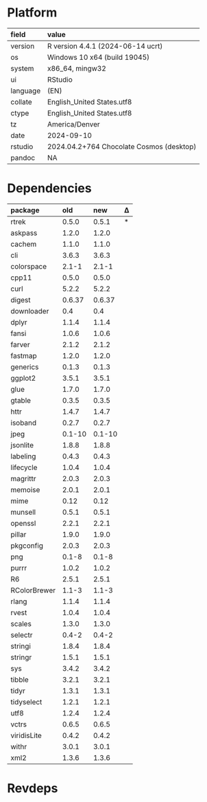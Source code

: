# Platform

|field    |value                                    |
|:--------|:----------------------------------------|
|version  |R version 4.4.1 (2024-06-14 ucrt)        |
|os       |Windows 10 x64 (build 19045)             |
|system   |x86_64, mingw32                          |
|ui       |RStudio                                  |
|language |(EN)                                     |
|collate  |English_United States.utf8               |
|ctype    |English_United States.utf8               |
|tz       |America/Denver                           |
|date     |2024-09-10                               |
|rstudio  |2024.04.2+764 Chocolate Cosmos (desktop) |
|pandoc   |NA                                       |

# Dependencies

|package      |old    |new    |Δ  |
|:------------|:------|:------|:--|
|rtrek        |0.5.0  |0.5.1  |*  |
|askpass      |1.2.0  |1.2.0  |   |
|cachem       |1.1.0  |1.1.0  |   |
|cli          |3.6.3  |3.6.3  |   |
|colorspace   |2.1-1  |2.1-1  |   |
|cpp11        |0.5.0  |0.5.0  |   |
|curl         |5.2.2  |5.2.2  |   |
|digest       |0.6.37 |0.6.37 |   |
|downloader   |0.4    |0.4    |   |
|dplyr        |1.1.4  |1.1.4  |   |
|fansi        |1.0.6  |1.0.6  |   |
|farver       |2.1.2  |2.1.2  |   |
|fastmap      |1.2.0  |1.2.0  |   |
|generics     |0.1.3  |0.1.3  |   |
|ggplot2      |3.5.1  |3.5.1  |   |
|glue         |1.7.0  |1.7.0  |   |
|gtable       |0.3.5  |0.3.5  |   |
|httr         |1.4.7  |1.4.7  |   |
|isoband      |0.2.7  |0.2.7  |   |
|jpeg         |0.1-10 |0.1-10 |   |
|jsonlite     |1.8.8  |1.8.8  |   |
|labeling     |0.4.3  |0.4.3  |   |
|lifecycle    |1.0.4  |1.0.4  |   |
|magrittr     |2.0.3  |2.0.3  |   |
|memoise      |2.0.1  |2.0.1  |   |
|mime         |0.12   |0.12   |   |
|munsell      |0.5.1  |0.5.1  |   |
|openssl      |2.2.1  |2.2.1  |   |
|pillar       |1.9.0  |1.9.0  |   |
|pkgconfig    |2.0.3  |2.0.3  |   |
|png          |0.1-8  |0.1-8  |   |
|purrr        |1.0.2  |1.0.2  |   |
|R6           |2.5.1  |2.5.1  |   |
|RColorBrewer |1.1-3  |1.1-3  |   |
|rlang        |1.1.4  |1.1.4  |   |
|rvest        |1.0.4  |1.0.4  |   |
|scales       |1.3.0  |1.3.0  |   |
|selectr      |0.4-2  |0.4-2  |   |
|stringi      |1.8.4  |1.8.4  |   |
|stringr      |1.5.1  |1.5.1  |   |
|sys          |3.4.2  |3.4.2  |   |
|tibble       |3.2.1  |3.2.1  |   |
|tidyr        |1.3.1  |1.3.1  |   |
|tidyselect   |1.2.1  |1.2.1  |   |
|utf8         |1.2.4  |1.2.4  |   |
|vctrs        |0.6.5  |0.6.5  |   |
|viridisLite  |0.4.2  |0.4.2  |   |
|withr        |3.0.1  |3.0.1  |   |
|xml2         |1.3.6  |1.3.6  |   |

# Revdeps

